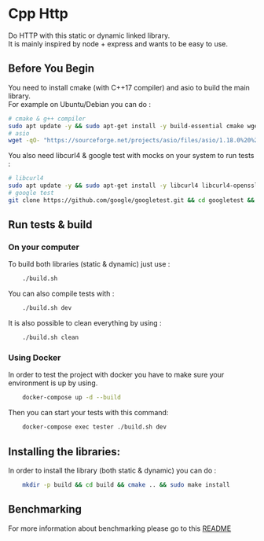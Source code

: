 # Cpp Http
Do HTTP with this static or dynamic linked library.\
It is mainly inspired by node + express and wants to be easy to use.

## Before You Begin
You need to install cmake (with C++17 compiler) and asio to build the main library.\
For example on Ubuntu/Debian you can do :
```bash
# cmake & g++ compiler
sudo apt update -y && sudo apt-get install -y build-essential cmake wget
# asio
wget -qO- "https://sourceforge.net/projects/asio/files/asio/1.18.0%20%28Stable%29/asio-1.18.0.tar.gz" | tar xvz && cd asio-1.18.0/include && rm Makefile* && sudo cp -r * /usr/include/ && cd ../.. && rm -rf asio-1.18.0
```

You also need libcurl4 & google test with mocks on your system to run tests :
```bash
# libcurl4
sudo apt update -y && sudo apt-get install -y libcurl4 libcurl4-openssl-dev
# google test
git clone https://github.com/google/googletest.git && cd googletest && mkdir build && cd build && cmake .. && make && sudo make install && cd ../.. && rm -rf googletest
```

## Run tests & build

### On your computer

To build both libraries (static & dynamic) just use :
```bash 
    ./build.sh
```

You can also compile tests with :
```bash 
    ./build.sh dev
```
It is also possible to clean everything by using :
```bash 
    ./build.sh clean
```

### Using Docker
In order to test the project with docker you have to make sure your environment is up by using.
```bash 
    docker-compose up -d --build
```

Then you can start your tests with this command:
```bash 
    docker-compose exec tester ./build.sh dev
```

## Installing the libraries:

In order to install the library (both static & dynamic) you can do :

```bash
    mkdir -p build && cd build && cmake .. && sudo make install
```

## Benchmarking

For more information about benchmarking please go to this [README](tests/benchmark/README.md)
